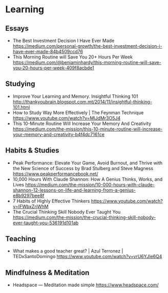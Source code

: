 
# Learning

## Essays

* The Best Investment Decision I Have Ever Made
  https://medium.com/personal-growth/the-best-investment-decision-i-have-ever-made-84b4509ccd76
* This Morning Routine will Save You 20+ Hours Per Week
  https://medium.com/@benjaminhardy/this-morning-routine-will-save-you-20-hours-per-week-409f8acbde1

## Studying

* Improve Your Learning and Memory. Insightful Thinking 101
  http://thankyoubrain.blogspot.com.mt/2014/11/insightful-thinking-101.html
* How to Study Way More Effectively | The Feynman Technique
  https://www.youtube.com/watch?v=MlJdMr3O5J4
* This 10-Minute Routine Will Increase Your Memory And Creativity
  https://medium.com/the-mission/this-10-minute-routine-will-increase-your-memory-and-creativity-b4f4dc7161ce

## Habits & Studies

* Peak Performance: Elevate Your Game, Avoid Burnout, and Thrive with the New Science of Success by Brad Stulberg and Steve Magness
  https://www.peakperformancebook.net/
* 10,000 Hours With Claude Shannon: How A Genius Thinks, Works, and Lives
  https://medium.com/the-mission/10-000-hours-with-claude-shannon-12-lessons-on-life-and-learning-from-a-genius-e8b9297bee8f
* 7 Habits of Highly Effective Thinkers
  https://www.youtube.com/watch?v=IFWbxZrjWhM
* The Crucial Thinking Skill Nobody Ever Taught You
  https://medium.com/the-mission/the-crucial-thinking-skill-nobody-ever-taught-you-536191d101ab


## Teaching

* What makes a good teacher great? | Azul Terronez | TEDxSantoDomingo
  https://www.youtube.com/watch?v=vrU6YJle6Q4

## Mindfulness & Meditation

* Headspace — Meditation made simple
  https://www.headspace.com/
